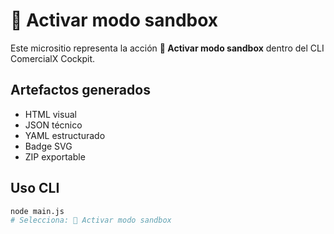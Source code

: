 # 🧪 Activar modo sandbox

Este micrositio representa la acción **🧪 Activar modo sandbox** dentro del CLI ComercialX Cockpit.

## Artefactos generados

- HTML visual
- JSON técnico
- YAML estructurado
- Badge SVG
- ZIP exportable

## Uso CLI

```bash
node main.js
# Selecciona: 🧪 Activar modo sandbox
```
